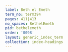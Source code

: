 ```yaml
---
label: Beth el Emeth
term_no: term394
pages: 411|413
no_spaces: BethelEmeth
pid: bethelemeth
order: '0098'
layout: generic_index_term
collection: index-headings
---
```

